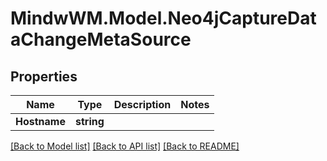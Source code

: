 # MindwWM.Model.Neo4jCaptureDataChangeMetaSource

## Properties

Name | Type | Description | Notes
------------ | ------------- | ------------- | -------------
**Hostname** | **string** |  | 

[[Back to Model list]](../README.md#documentation-for-models) [[Back to API list]](../README.md#documentation-for-api-endpoints) [[Back to README]](../README.md)


